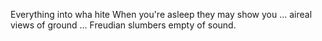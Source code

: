 Everything into wha hite
When you're asleep they may show you ... aireal views of ground ... Freudian slumbers empty of sound.
